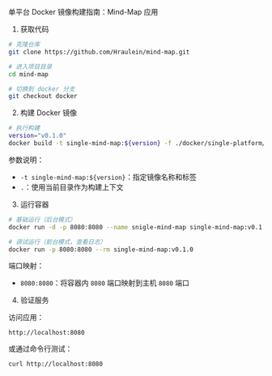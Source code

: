 单平台 Docker 镜像构建指南：Mind-Map 应用

1. 获取代码

```Bash
# 克隆仓库
git clone https://github.com/Hraulein/mind-map.git

# 进入项目目录
cd mind-map

# 切换到 docker 分支
git checkout docker
```

2. 构建 Docker 镜像

```Bash
# 执行构建
version="v0.1.0"
docker build -t single-mind-map:${version} -f ./docker/single-platform/Dockerfile .
```

参数说明：

* `-t single-mind-map:${version}`：指定镜像名称和标签
* `.`：使用当前目录作为构建上下文

3. 运行容器

```Bash
# 基础运行（后台模式）
docker run -d -p 8080:8080 --name snigle-mind-map single-mind-map:v0.1.0

# 调试运行（前台模式，查看日志）
docker run -p 8080:8080 --rm single-mind-map:v0.1.0
```

端口映射：

* `8080:8080`：将容器内 `8080` 端口映射到主机 `8080` 端口

4. 验证服务

访问应用：

    http://localhost:8080

或通过命令行测试：

```Bash
curl http://localhost:8080
```
